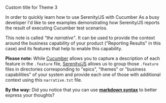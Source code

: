 Custom title for Theme 3

In order to quickly learn how to use Serenity/JS with Cucumber
As a busy developer
I'd like to see examples demonstrating how Serenity/JS reports the result of executing Cucumber test scenarios.

This note is called _"the narrative"_. It can be used to provide the context around the business capability of your
product ("Reporting Results" in this case) and its features that help to enable this capability.

**Please note:** While [Cucumber](https://github.com/cucumber/cucumber-js) allows you to capture a description
of each feature in the `.feature` file, [Serenity/JS](https://serenityjs.org) allows us to group those `.feature`
files in directories corresponding to "epics", "themes" or "business capabilities" of your system and provide
each one of those with additional context using this `narrative.txt` file.

**By the way:** Did you notice that you can use **[markdown syntax](https://www.markdownguide.org/)** to better express
your thoughts?
